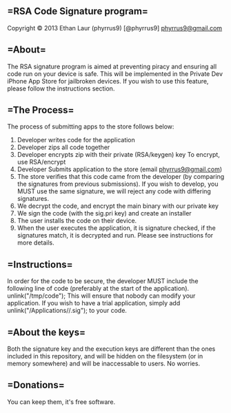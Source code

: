 =RSA Code Signature program=
----------------------------
Copyright © 2013 Ethan Laur (phyrrus9) [@phyrrus9] <phyrrus9@gmail.com>

=About=
-------
The RSA signature program is aimed at preventing piracy and ensuring all
code run on your device is safe. This will be implemented in the Private
Dev iPhone App Store for jailbroken devices. If you wish to use this
feature, please follow the instructions section.

=The Process=
-------------
The process of submitting apps to the store follows below:
1. Developer writes code for the application
2. Developer zips all code together
3. Developer encrypts zip with their private (RSA/keygen) key
   To encrypt, use RSA/encrypt
4. Developer Submits application to the store (email phyrrus9@gmail.com)
5. The store verifies that this code came from the developer (by comparing
   the signatures from previous submissions). If you wish to develop, you
   MUST use the same signature, we will reject any code with differing
   signatures.
6. We decrypt the code, and encrypt the main binary with our private key
7. We sign the code (with the sig.pri key) and create an installer
8. The user installs the code on their device.
9. When the user executes the application, it is signature checked, if
   the signatures match, it is decrypted and run. Please see instructions
   for more details.

=Instructions=
--------------
In order for the code to be secure, the developer MUST include the following
line of code (preferably at the start of the application).
   unlink("/tmp/code");
This will ensure that nobody can modify your application.
If you wish to have a trial application, simply add
   unlink("/Applications/<your path>/<your main binary>.sig");
to your code.

=About the keys=
----------------
Both the signature key and the execution keys are different than the ones
included in this repository, and will be hidden on the filesystem (or in
memory somewhere) and will be inaccessable to users. No worries.

=Donations=
-----------
You can keep them, it's free software.
